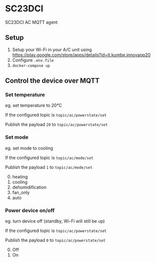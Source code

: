 # SC23DCI
SC23DCI AC MQTT agent

## Setup

1. Setup your Wi-Fi in your A/C unit using https://play.google.com/store/apps/details?id=it.kumbe.innovapp20
2. Configure ```.env.file```
3. ```docker-compose up```

## Control the device over MQTT

### Set temperature

eg. set temperature to 20°C

If the configured topic is ```topic/ac/powerstate/set```

 Publish the payload ```20``` to ```topic/ac/powerstate/set```
 
### Set mode

eg. set mode to cooling

If the configured topic is ```topic/ac/mode/set```

Publish the payload ```1``` to ```topic/ac/mode/set```

0. heating
1. cooling
3. dehumidification
4. fan_only
5. auto
 
### Power device on/off

eg. turn device off (standby, Wi-Fi will still be up)

If the configured topic is ```topic/ac/powerstate/set```

Publish the payload ```0``` to ```topic/ac/powerstate/set```

0. Off
1. On
